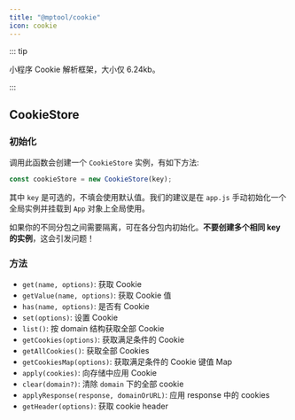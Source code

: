 ```yaml
---
title: "@mptool/cookie"
icon: cookie
---
```


::: tip

小程序 Cookie 解析框架，大小仅 6.24kb。

:::

## CookieStore

### 初始化

调用此函数会创建一个 `CookieStore` 实例，有如下方法:

```ts
const cookieStore = new CookieStore(key);
```

其中 `key` 是可选的，不填会使用默认值。我们的建议是在 `app.js` 手动初始化一个全局实例并挂载到 `App` 对象上全局使用。

如果你的不同分包之间需要隔离，可在各分包内初始化。**不要创建多个相同 key 的实例**，这会引发问题！

### 方法

- `get(name, options)`: 获取 Cookie
- `getValue(name, options)`: 获取 Cookie 值
- `has(name, options)`: 是否有 Cookie
- `set(options)`: 设置 Cookie
- `list()`: 按 domain 结构获取全部 Cookie
- `getCookies(options)`: 获取满足条件的 Cookie
- `getAllCookies()`: 获取全部 Cookies
- `getCookiesMap(options)`: 获取满足条件的 Cookie 键值 Map
- `apply(cookies)`: 向存储中应用 Cookie
- `clear(domain?)`: 清除 `domain` 下的全部 cookie
- `applyResponse(response, domainOrURL)`: 应用 response 中的 cookies
- `getHeader(options)`: 获取 cookie header
